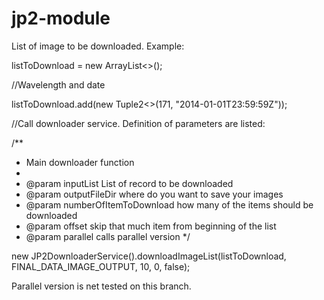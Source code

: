 # jp2-module


List of image to be downloaded. Example:

listToDownload = new ArrayList<>();

//Wavelength and date

listToDownload.add(new Tuple2<>(171, "2014-01-01T23:59:59Z"));

//Call downloader service. Definition of parameters are listed:

/**
 * Main downloader function
 *
 * @param inputList List of record to be downloaded
 * @param outputFileDir where do you want to save your images
 * @param numberOfItemToDownload how many of the items should be downloaded
 * @param offset skip that much item from beginning of the list
 * @param parallel calls parallel version
 */

new JP2DownloaderService().downloadImageList(listToDownload, FINAL_DATA_IMAGE_OUTPUT, 10, 0, false);

Parallel version is net tested on this branch.

